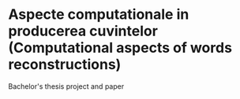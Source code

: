 # Aspecte computationale in producerea cuvintelor (Computational aspects of words reconstructions)
Bachelor's thesis project and paper
